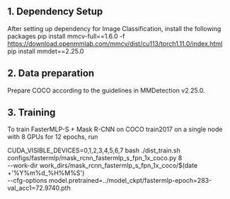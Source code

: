 ## 1. Dependency Setup
After setting up dependency for Image Classification, install the following packages
pip install mmcv-full==1.6.0 -f https://download.openmmlab.com/mmcv/dist/cu113/torch1.11.0/index.html
pip install mmdet==2.25.0

## 2. Data preparation
Prepare COCO according to the guidelines in MMDetection v2.25.0.

## 3. Training
To train FasterMLP-S + Mask R-CNN on COCO train2017 on a single node with 8 GPUs for 12 epochs, run

CUDA_VISIBLE_DEVICES=0,1,2,3,4,5,6,7 bash ./dist_train.sh \
configs/fastermlp/mask_rcnn_fastermlp_s_fpn_1x_coco.py 8 \
--work-dir work_dirs/mask_rcnn_fastermlp_s_fpn_1x_coco/$(date +'%Y%m%d_%H%M%S') \
--cfg-options model.pretrained=../model_ckpt/fastermlp-epoch=283-val_acc1=72.9740.pth 

